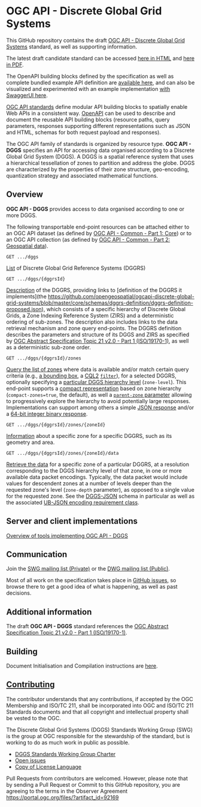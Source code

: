# OGC API - Discrete Global Grid Systems

This GitHub repository contains the draft [OGC API - Discrete Global Grid Systems](https://ogcapi.ogc.org/dggs/) standard, as well as supporting information.

The latest draft candidate standard can be accessed [here in HTML](https://docs.ogc.org/DRAFTS/21-038.html) and [here in PDF](https://docs.ogc.org/DRAFTS/21-038.pdf).

The OpenAPI building blocks defined by the specification as well as complete bundled example API definition are [available here](https://github.com/opengeospatial/ogcapi-discrete-global-grid-systems/tree/master/openapi), and can also be visualized and experimented with an example implementation [with SwaggerUI here](https://petstore.swagger.io/?url=https://raw.githubusercontent.com/opengeospatial/ogcapi-discrete-global-grid-systems/master/openapi/ogcapi-dggs-1.bundled.json).

[OGC API standards](https://ogcapi.ogc.org/) define modular API building blocks to spatially enable Web APIs
in a consistent way. [OpenAPI](https://openapis.org) can be used to describe and document the reusable API building blocks (resource paths, query parameters, responses supporting different representations such as JSON and HTML, schemas for both request payload and responses).

The OGC API family of standards is organized by resource type. **OGC API - DGGS** specifies an API for accessing data organised according to a Discrete Global Grid System (DGGS). A DGGS is a spatial reference system that uses a hierarchical tessellation of zones to partition and address the globe. DGGS are characterized by the properties of their zone structure, geo-encoding, quantization strategy and associated mathematical functions.

## Overview

**OGC API - DGGS** provides access to data organised according to one or more DGGS.

The following transportable end-point resources can be attached either to an OGC API dataset (as defined by [OGC API - Common - Part 1: Core](http://docs.ogc.org/DRAFTS/19-072.html)) or to an OGC API collection (as defined by [OGC API - Common - Part 2: Geospatial data](http://docs.ogc.org/DRAFTS/20-024.html)).

```
GET .../dggs
```

[List](https://docs.ogc.org/DRAFTS/21-038.html#_listing_available_dggrs_dggs) of Discrete Global Grid Reference Systems (DGGRS)

```
GET .../dggs/{dggrsId}
```

[Description](https://docs.ogc.org/DRAFTS/21-038.html#_discrete_global_grid_reference_system_information_dggsdggrsid) of the DGGRS, providing links to [definition of the DGGRS it implements](the https://github.com/opengeospatial/ogcapi-discrete-global-grid-systems/blob/master/core/schemas/dggrs-definition/dggrs-definition-proposed.json), which consists of a specific hierarchy of Discrete Global Grids, a Zone Indexing Reference System (ZIRS) and a deterministic ordering of sub-zones.
The description also includes links to the data retrieval mechanism and zone query end-points.
The DGGRS definition describes the parameters and structure of its DGGS and ZIRS as specified by [OGC Abstract Specification Topic 21 v2.0 - Part 1 (ISO/19170-1)](https://docs.ogc.org/as/20-040r3/20-040r3.html),
as well as a deterministic sub-zone order.

```
GET .../dggs/{dggrsId}/zones
```

[Query the list of zones](https://docs.ogc.org/DRAFTS/21-038.html#_requirement_class_zone_query) where data is available and/or match certain query criteria (e.g., [a bounding box](https://docs.ogc.org/DRAFTS/21-038.html#_parameter_bbox), a [CQL2](http://docs.ogc.org/DRAFTS/21-065.html) [`filter`](https://docs.ogc.org/DRAFTS/21-038.html#_requirement_class_filtering_zone_queries_with_cql2)), for a selected DGGRS, optionally specifying a [particular DGGS hierarchy level](https://docs.ogc.org/DRAFTS/21-038.html#_parameter_zone_level) (`zone-level`).
This end-point supports a [compact representation](https://docs.ogc.org/DRAFTS/21-038.html#_parameter_compact_zones) based on zone hierarchy (`compact-zones=true`, the default), as well a [`parent-zone` parameter](https://docs.ogc.org/DRAFTS/21-038.html#_parameter_parent_zone_for_hierarchical_exploration) allowing to progressively explore the hierarchy to avoid potentially large responses.
Implementations can support among others a simple [JSON response](https://docs.ogc.org/DRAFTS/21-038.html#rc_zone-json) and/or a [64-bit integer binary response](https://docs.ogc.org/DRAFTS/21-038.html#rc_zone-binary64bit).

```
GET .../dggs/{dggrsId}/zones/{zoneId}
```

[Information](https://docs.ogc.org/DRAFTS/21-038.html#_retrieving_zone_information_dggsdggrsidzoneszoneid) about a specific zone for a specific DGGRS, such as its geometry and area.

```
GET .../dggs/{dggrsId}/zones/{zoneId}/data
```

[Retrieve the data](https://docs.ogc.org/DRAFTS/21-038.html#_requirement_class_data_retrieval) for a specific zone of a particular DGGRS, at a resolution corresponding to the DGGS hierarchy level of that zone, in one or more available data packet encodings.
Typically, the data packet would include values for descendent zones at a number of levels deeper than the requested zone's level (`zone-depth` parameter), as opposed to a single value for the requested zone.
See the [DGGS-JSON](https://docs.ogc.org/DRAFTS/21-038.html#rc_data-json) schema in particular as well as the associated [UB-JSON encoding requirement class](https://docs.ogc.org/DRAFTS/21-038.html#rc_data-ubjson).

## Server and client implementations

[Overview of tools implementing OGC API - DGGS](implementations/README.adoc)

## Communication

Join the [SWG mailing list (Private)](https://lists.ogc.org/mailman/listinfo/dggs.swg) or the [DWG mailing list (Public)](https://lists.ogc.org/mailman/listinfo/dggs.dwg).

Most of all work on the specification takes place in [GitHub issues](https://github.com/opengeospatial/ogcapi-discrete-global-grid-systems/issues),
so browse there to get a good idea of what is happening, as well as past decisions.


## Additional information

The draft **OGC API - DGGS** standard references the [OGC Abstract Specification Topic 21 v2.0 - Part 1 (ISO/19170-1)](https://docs.ogc.org/as/20-040r3/20-040r3.html).

## Building

Document Initialisation and Compilation instructions are [here](https://github.com/opengeospatial/ogcapi-discrete-global-grid-systems/blob/master/building.adoc).

## [Contributing](CONTRIBUTING.md)

The contributor understands that any contributions, if accepted by the OGC Membership and ISO/TC 211, shall be incorporated into OGC and ISO/TC 211 Standards documents and that all copyright and intellectual property shall be vested to the OGC.

The Discrete Global Grid Systems (DGGS) Standards Working Group (SWG) is the group at OGC responsible for the stewardship of the standard, but is working to do as much work in public as possible.

* [DGGS Standards Working Group Charter](https://www.ogc.org/projects/groups/dggsswg)
* [Open issues](https://github.com/opengeospatial/ogcapi-discrete-global-grid-systems/issues)
* [Copy of License Language](https://raw.githubusercontent.com/opengeospatial/ogcapi-discrete-global-grid-systems/master/LICENSE)

Pull Requests from contributors are welcomed. However, please note that by sending a Pull Request or Commit to this GitHub repository, you are agreeing to the terms in the Observer Agreement https://portal.ogc.org/files/?artifact_id=92169
